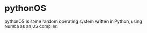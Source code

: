 # pythonOS
pythonOS is some random operating system written in Python, using Numba as an OS compiler.
